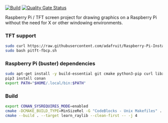 [![Build](https://github.com/twelvechairssoftware/learn_raylib/actions/workflows/build.yml/badge.svg)](https://github.com/twelvechairssoftware/learn_raylib/actions/workflows/build.yml)
[![Quality Gate Status](https://sonarcloud.io/api/project_badges/measure?project=twelvechairssoftware_learn_raylib&metric=alert_status)](https://sonarcloud.io/dashboard?id=twelvechairssoftware_learn_raylib)

Raspberry Pi / TFT screen project for drawing graphics on a Raspberry Pi without the need for X or other windowing environments.



### TFT support
````bash
sudo curl https://raw.githubusercontent.com/adafruit/Raspberry-Pi-Installer-Scripts/master/pitft-fbcp.sh >pitft-fbcp.sh
sudo bash pitft-fbcp.sh
````

### Raspberry Pi (buster) dependencies
````bash
sudo apt-get install -y build-essential git cmake python3-pip curl libxrandr-dev libxinerama-dev libxinerama-dev libxcursor-dev libxi-dev libgl-dev libegl-dev
pip3 install conan
export PATH="$HOME/.local/bin:$PATH"
````

### Build
````bash
export CONAN_SYSREQUIRES_MODE=enabled
cmake -DCMAKE_BUILD_TYPE=MinSizeRel -G "CodeBlocks - Unix Makefiles" .
cmake --build . --target learn_raylib --clean-first -- -j 4
````
